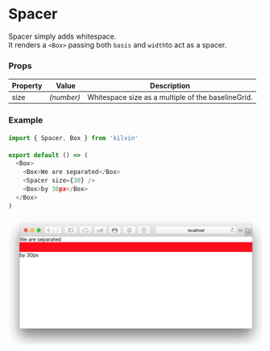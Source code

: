 # Spacer

Spacer simply adds whitespace.<br>
It renders a `<Box>` passing both `basis` and `width`to act as a spacer.

### Props

| Property |  Value     | Description                                        |
| -------- | ---------- | -------------------------------------------------- |
| size     | _(number)_ | Whitespace size as a multiple of the baselineGrid. |

### Example

```javascript
import { Spacer, Box } from 'kilvin'

export default () => (
  <Box>
    <Box>We are separated</Box>
    <Spacer size={30} />
    <Box>by 30px</Box>
  </Box>
)
```

<img src="../res/Spacer.png">
